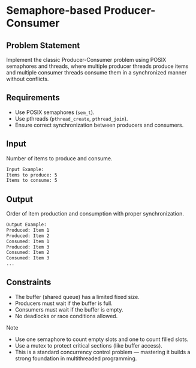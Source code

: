 # Semaphore-based Producer-Consumer

## Problem Statement

Implement the classic Producer-Consumer problem using POSIX semaphores and threads, where multiple producer threads produce items and multiple consumer threads consume them in a synchronized manner without conflicts.

## Requirements

- Use POSIX semaphores (`sem_t`).
- Use pthreads (`pthread_create`, `pthread_join`).
- Ensure correct synchronization between producers and consumers.

## Input

Number of items to produce and consume.

```bash
Input Example:
Items to produce: 5
Items to consume: 5
```

## Output

Order of item production and consumption with proper synchronization.

```bash
Output Example:
Produced: Item 1
Produced: Item 2
Consumed: Item 1
Produced: Item 3
Consumed: Item 2
Consumed: Item 3
...
```

## Constraints

- The buffer (shared queue) has a limited fixed size.
- Producers must wait if the buffer is full.
- Consumers must wait if the buffer is empty.
- No deadlocks or race conditions allowed.

> [!NOTE]
>
> - Use one semaphore to count empty slots and one to count filled slots.
> - Use a mutex to protect critical sections (like buffer access).
> - This is a standard concurrency control problem — mastering it builds a strong foundation in multithreaded programming.
